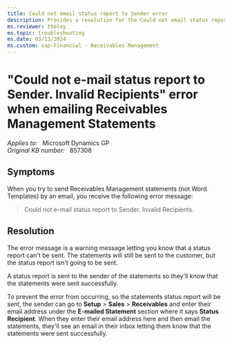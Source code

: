 ```yaml
---
title: Could not email status report to Sender error
description: Provides a resolution for the Could not email status report to Sender error that occurs when you send Receivables Management statements by email in Microsoft Dynamics GP.
ms.reviewer: theley
ms.topic: troubleshooting
ms.date: 03/13/2024
ms.custom: sap:Financial - Receivables Management
---
```

# "Could not e-mail status report to Sender. Invalid Recipients" error when emailing Receivables Management Statements

_Applies to:_ &nbsp; Microsoft Dynamics GP  
_Original KB number:_ &nbsp; 857308

## Symptoms

When you try to send Receivables Management statements (not Word Templates) by an email, you receive the following error message:

> Could not e-mail status report to Sender. Invalid Recipients.

## Resolution

The error message is a warning message letting you know that a status report can't be sent. The statements will still be sent to the customer, but the status report isn't going to be sent.

A status report is sent to the sender of the statements so they'll know that the statements were sent successfully.

To prevent the error from occurring, so the statements status report will be sent, the sender can go to **Setup** > **Sales** > **Receivables** and enter their email address under the **E-mailed Statement** section where it says **Status Recipient**. When they enter their email address here and then email the statements, they'll see an email in their inbox letting them know that the statements were sent successfully.
